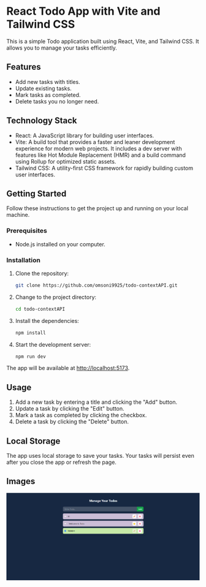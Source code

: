 # React Todo App with Vite and Tailwind CSS

This is a simple Todo application built using React, Vite, and Tailwind CSS. It allows you to manage your tasks efficiently.

## Features

- Add new tasks with titles.
- Update existing tasks.
- Mark tasks as completed.
- Delete tasks you no longer need.

## Technology Stack

- React: A JavaScript library for building user interfaces.
- Vite: A build tool that provides a faster and leaner development experience for modern web projects. It includes a dev server with features like Hot Module Replacement (HMR) and a build command using Rollup for optimized static assets.
- Tailwind CSS: A utility-first CSS framework for rapidly building custom user interfaces.

## Getting Started

Follow these instructions to get the project up and running on your local machine.

### Prerequisites

- Node.js installed on your computer.

### Installation

1. Clone the repository:

   ```sh
   git clone https://github.com/omsoni9925/todo-contextAPI.git
   ```

2. Change to the project directory:

   ```sh
   cd todo-contextAPI
   ```

3. Install the dependencies:

   ```sh
   npm install
   ```

4. Start the development server:

   ```sh
   npm run dev
   ```

The app will be available at [http://localhost:5173](http://localhost:5173).

## Usage

1. Add a new task by entering a title and clicking the "Add" button.
2. Update a task by clicking the "Edit" button.
3. Mark a task as completed by clicking the checkbox.
4. Delete a task by clicking the "Delete" button.

## Local Storage

The app uses local storage to save your tasks. Your tasks will persist even after you close the app or refresh the page.

## Images

![Screenshot](/src/Screenshot%202023-10-20%20132918.png)
